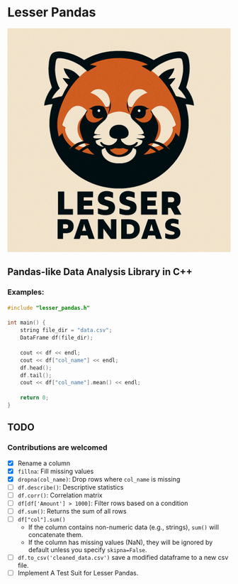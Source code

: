 # Lesser Pandas
![Logo](assets/lesser_pandas_logo.png)

## Pandas-like Data Analysis Library in C++

### Examples:

```cpp
#include "lesser_pandas.h"

int main() {
    string file_dir = "data.csv";
    DataFrame df(file_dir);

    cout << df << endl;
    cout << df["col_name"] << endl;
    df.head();
    df.tail();
    cout << df["col_name"].mean() << endl;

    return 0;
}
```

## TODO
### Contributions are welcomed

- [x] Rename a column
- [x] `fillna`: Fill missing values
- [x] `dropna(col_name)`: Drop rows where `col_name` is missing
- [ ] `df.describe()`: Descriptive statistics
- [ ] `df.corr()`: Correlation matrix
- [ ] `df[df['Amount'] > 1000]`: Filter rows based on a condition
- [ ] `df.sum()`: Returns the sum of all rows
- [ ] `df["col"].sum()`
  - If the column contains non-numeric data (e.g., strings), `sum()` will concatenate them.
  - If the column has missing values (NaN), they will be ignored by default unless you specify `skipna=False`.
- [ ] `df.to_csv('cleaned_data.csv')` save a modified dataframe to a new csv file.
- [ ] Implement A Test Suit for Lesser Pandas.
